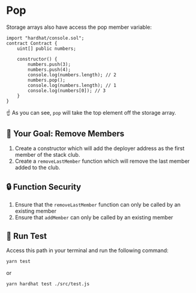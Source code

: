 # Pop

Storage arrays also have access the pop member variable:

```solidity
import "hardhat/console.sol";
contract Contract {
	uint[] public numbers;

    constructor() {
		numbers.push(3);
		numbers.push(4);
		console.log(numbers.length); // 2
		numbers.pop();
		console.log(numbers.length); // 1
        console.log(numbers[0]); // 3
    }
}
```

☝️ As you can see, `pop` will take the top element off the storage array.

## 🏁 Your Goal: Remove Members

1. Create a constructor which will add the deployer address as the first member of the stack club.
2. Create a `removeLastMember` function which will remove the last member added to the club.

## 🔒 Function Security

1. Ensure that the `removeLastMember` function can only be called by an existing member
2. Ensure that `addMember` can only be called by an existing member

## 🧪 Run Test
Access this path in your terminal and run the following command:

```bash
yarn test
```
or

```bash
yarn hardhat test ./src/test.js
```